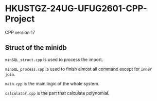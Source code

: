 # HKUSTGZ-24UG-UFUG2601-CPP-Project

CPP version 17

## Struct of the minidb

`minSQL_struct.cpp` is used to process the import.

`minSQL_process.cpp` is used to finish almost all command except for `inner join`.

`main.cpp` is the main logic of the whole system.

`calculator.cpp` is the part that calculate polynomial.
